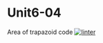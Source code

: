 # Unit6-04
Area of trapazoid code
 [![linter](https://github.com/<OWNER>/<REPOSITORY>/workflows/linter/badge.svg)](https://github.com/marketplace/actions/super-linter)    
